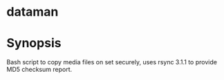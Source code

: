 # dataman
# Synopsis
Bash script to copy media files on set securely, uses rsync 3.1.1 to provide MD5 checksum report.

